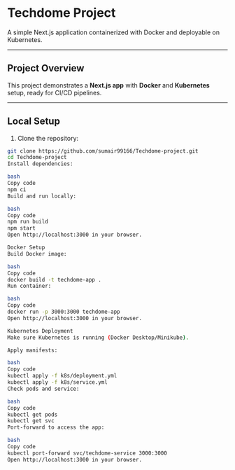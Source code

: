 # Techdome Project

A simple Next.js application containerized with Docker and deployable on Kubernetes.  

---

## Project Overview

This project demonstrates a **Next.js app** with **Docker** and **Kubernetes** setup, ready for CI/CD pipelines.

---

## Local Setup

1. Clone the repository:

```bash
git clone https://github.com/sumair99166/Techdome-project.git
cd Techdome-project
Install dependencies:

bash
Copy code
npm ci
Build and run locally:

bash
Copy code
npm run build
npm start
Open http://localhost:3000 in your browser.

Docker Setup
Build Docker image:

bash
Copy code
docker build -t techdome-app .
Run container:

bash
Copy code
docker run -p 3000:3000 techdome-app
Open http://localhost:3000 in your browser.

Kubernetes Deployment
Make sure Kubernetes is running (Docker Desktop/Minikube).

Apply manifests:

bash
Copy code
kubectl apply -f k8s/deployment.yml
kubectl apply -f k8s/service.yml
Check pods and service:

bash
Copy code
kubectl get pods
kubectl get svc
Port-forward to access the app:

bash
Copy code
kubectl port-forward svc/techdome-service 3000:3000
Open http://localhost:3000 in your browser.

